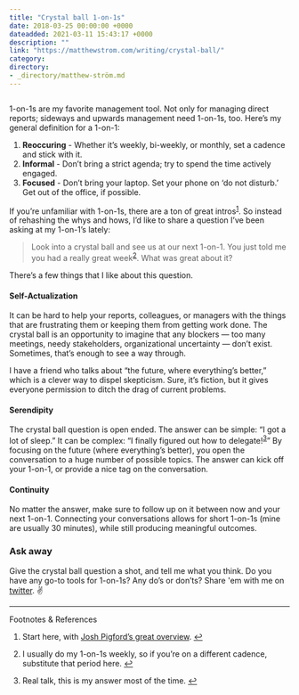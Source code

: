 ```yaml
---
title: "Crystal ball 1-on-1s"
date: 2018-03-25 00:00:00 +0000
dateadded: 2021-03-11 15:43:17 +0000
description: ""
link: "https://matthewstrom.com/writing/crystal-ball/"
category:
directory:
- _directory/matthew-ström.md
---
```

<figure data-type="image"><img src="https://matthewstrom.com/images/crystal-1.jpg" alt=""></figure>
<p>1-on-1s are my favorite management tool. Not only for managing direct reports; sideways and upwards management need 1-on-1s, too. Here’s my general definition for a 1-on-1:</p>
<ol>
<li><strong>Reoccuring</strong> - Whether it’s weekly, bi-weekly, or monthly, set a cadence and stick with it.</li>
<li><strong>Informal</strong> - Don’t bring a strict agenda; try to spend the time actively engaged.</li>
<li><strong>Focused</strong> - Don’t bring your laptop. Set your phone on ‘do not disturb.’ Get out of the office, if possible.</li>
</ol>
<p>If you’re unfamiliar with 1-on-1s, there are a ton of great intros<sup class="footnote-ref"><a href="#fn1" id="fnref1">1</a></sup>. So instead of rehashing the whys and hows, I’d like to share a question I’ve been asking at my 1-on-1’s lately:</p>
<blockquote>
<p>Look into a crystal ball and see us at our next 1-on-1. You just told me you had a really great week<sup class="footnote-ref"><a href="#fn2" id="fnref2">2</a></sup>. What was great about it?</p>
</blockquote>
<p>There’s a few things that I like about this question.</p>
<h4 id="self-actualization">Self-Actualization</h4>
<p>It can be hard to help your reports, colleagues, or managers with the things that are frustrating them or keeping them from getting work done. The crystal ball is an opportunity to imagine that any blockers — too many meetings, needy stakeholders, organizational uncertainty — don’t exist. Sometimes, that’s enough to see a way through.</p>
<p>I have a friend who talks about “the future, where everything’s better,” which is a clever way to dispel skepticism. Sure, it’s fiction, but it gives everyone permission to ditch the drag of current problems.</p>
<h4 id="serendipity">Serendipity</h4>
<p>The crystal ball question is open ended. The answer can be simple: “I got a lot of sleep.” It can be complex: “I finally figured out how to delegate!<sup class="footnote-ref"><a href="#fn3" id="fnref3">3</a></sup>” By focusing on the future (where everything’s better), you open the conversation to a huge number of possible topics. The answer can kick off your 1-on-1, or provide a nice tag on the conversation.</p>
<h4 id="continuity">Continuity</h4>
<p>No matter the answer, make sure to follow up on it between now and your next 1-on-1. Connecting your conversations allows for short 1-on-1s (mine are usually 30 minutes), while still producing meaningful outcomes.</p>
<h3 id="ask-away">Ask away</h3>
<p>Give the crystal ball question a shot, and tell me what you think. Do you have any go-to tools for 1-on-1s? Any do’s or don’ts? Share 'em with me on <a href="https://twitter.com/ilikescience" target="_blank" rel="noopener">twitter</a>. ✌️</p>
<hr>
<section class="footnotes l--space-compact">
<div class="t--weight-bold l--pad-btm-s">Footnotes & References</div>
<ol class="footnotes-list">
<li id="fn1" class="footnote-item"><p>Start here, with <a href="https://baremetrics.com/blog/startup-guide-to-1-on-1" target="_blank" rel="noopener">Josh Pigford’s great overview</a>. <a href="#fnref1" class="footnote-backref">↩︎</a></p>
</li>
<li id="fn2" class="footnote-item"><p>I usually do my 1-on-1s weekly, so if you’re on a different cadence, substitute that period here. <a href="#fnref2" class="footnote-backref">↩︎</a></p>
</li>
<li id="fn3" class="footnote-item"><p>Real talk, this is my answer most of the time. <a href="#fnref3" class="footnote-backref">↩︎</a></p>
</li>
</ol>
</section>
